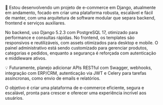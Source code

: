 🚀 Estou desenvolvendo um projeto de e-commerce em Django, atualmente em andamento, focado em criar uma plataforma robusta, escalável e fácil de manter, com uma arquitetura de software modular que separa backend, frontend e serviços auxiliares.

No backend, uso Django 5.2.3 com PostgreSQL 17, otimizado para performance e consultas rápidas. No frontend, os templates são responsivos e reutilizáveis, com assets otimizados para desktop e mobile. O painel administrativo está sendo customizado para gerenciar produtos, categorias e pedidos, enquanto a segurança é reforçada com autenticação e middleware ativos.

💡 Futuramente, planejo adicionar APIs RESTful com Swagger, webhooks, integração com ERP/CRM, autenticação via JWT e Celery para tarefas assíncronas, como envio de emails e relatórios.

O objetivo é criar uma plataforma de e-commerce eficiente, segura e escalável, pronta para crescer e oferecer uma experiência incrível aos usuários.
